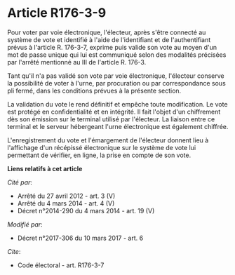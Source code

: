 # Article R176-3-9

Pour voter par voie électronique, l'électeur, après s'être connecté au système de vote et identifié à l'aide de l'identifiant
et de l'authentifiant prévus à l'article R. 176-3-7, exprime puis valide son vote au  moyen d'un mot de passe unique qui lui
est communiqué selon des  modalités précisées par l'arrêté mentionné au III de l'article R. 176-3.

Tant qu'il n'a pas validé son vote par voie électronique, l'électeur conserve la possibilité de voter à l'urne, par
procuration ou par correspondance sous pli fermé, dans les conditions prévues à la présente section. 

La validation du vote le rend définitif et empêche toute modification. Le vote est protégé en confidentialité et en
intégrité. Il fait l'objet d'un chiffrement dès son émission sur le terminal utilisé par l'électeur. La liaison entre ce
terminal et le serveur hébergeant l'urne électronique est également chiffrée. 

L'enregistrement du vote et l'émargement de l'électeur donnent lieu à l'affichage d'un récépissé électronique sur le système
de vote lui permettant de vérifier, en ligne, la prise en compte de son vote.

**Liens relatifs à cet article**

_Cité par_:

  - Arrêté du 27 avril 2012 - art. 3 (V)
  - Arrêté du 4 mars 2014 - art. 4 (V)
  - Décret n°2014-290 du 4 mars 2014 - art. 19 (V)

_Modifié par_:

  - Décret n°2017-306 du 10 mars 2017 - art. 6

_Cite_:

  - Code électoral - art. R176-3-7
